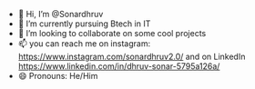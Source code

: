 - 👋 Hi, I’m @Sonardhruv
- 🌱 I’m currently pursuing Btech in IT
- 💞️ I’m looking to collaborate on some cool projects
- 📫 you can reach me on instagram: https://www.instagram.com/sonardhruv2.0/ and on LinkedIn https://www.linkedin.com/in/dhruv-sonar-5795a126a/
- 😄 Pronouns: He/Him



<!---
Sonardhruv/Sonardhruv is a ✨ special ✨ repository because its `README.md` (this file) appears on your GitHub profile.
You can click the Preview link to take a look at your changes.
--->
